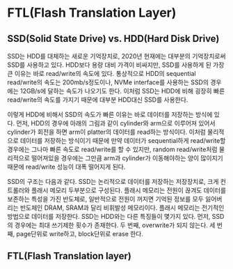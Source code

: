 FTL(Flash Translation Layer)
========
SSD(Solid State Drive) vs. HDD(Hard Disk Drive)
-----
SSD는 HDD를 대체하는 새로운 기억장치로, 2020년 현재에는 대부분의 기억장치로써 SSD를 사용하고 있다. HDD보다 용량 대비 가격이 비싸지만, SSD를 사용하게 된 가장 큰 이유는 바로 read/write의 속도에 있다. 통상적으로 HDD의 sequential read/write의 속도는 200mb/s정도이나, NVMe interface를 사용하는 SSD의 경우에는 12GB/s에 달하는 속도가 나오기도 한다. 이처럼 SSD는 HDD에 비해 굉장히 빠른 read/write의 속도를 가지기 때문에 대부분 HDD대신 SSD를 사용한다.

이렇게 HDD에 비해서 SSD의 속도가 빠른 이유는 바로 데이터를 저장하는 방식에 있다. 먼저, HDD의 경우에 아래의 그림과 같이 cylinder와 arm으로 이루어져 있어서 cylinder가 회전을 하면 arm이 platter의 데이터를 read하는 방식이다. 이처럼 물리적으로 데이터를 저장하는 방식이기 때문에 만약 데이터가 sequential하게 read/write할 경우에는 그나마 빠른 속도로 read/write를 할 수 있지만, random read/write처럼 물리적으로 떨어져있을 경우에는 그만큼 arm과 cylinder가 이동해야하는 양이 많이지기 때문에 read/write 성능이 대폭 떨어지게 된다.

SSD의 구조는 다음과 같다. SSD는 논리적으로 데이터를 저장하는 저장장치로, 크게 컨트롤러와 플래시 메모리 두부분으로 구성된다. 플래시 메모리는 전원이 끊겨도 데이터를 보존하는 특성을 가진 반도체로, 일반적으로 전원이 꺼지면 기억된 정보를 모두 잃어버리는 반도체인 DRAM, SRAM과 달리 비휘발성 메모리이다. 플래시 메모리는 전기적인 방법으로 데이터를 저장한다. SSD는 HDD와는 다른 특징들이 몇가지 있다. 먼저, SSD의 경우에는 최대 쓰기제한 횟수가 존재한다. 두 번째, overwrite가 되지 않는다. 세 번째, page단위로 write하고, block단위로 erase 한다.

FTL(Flash Translation layer)
-----

